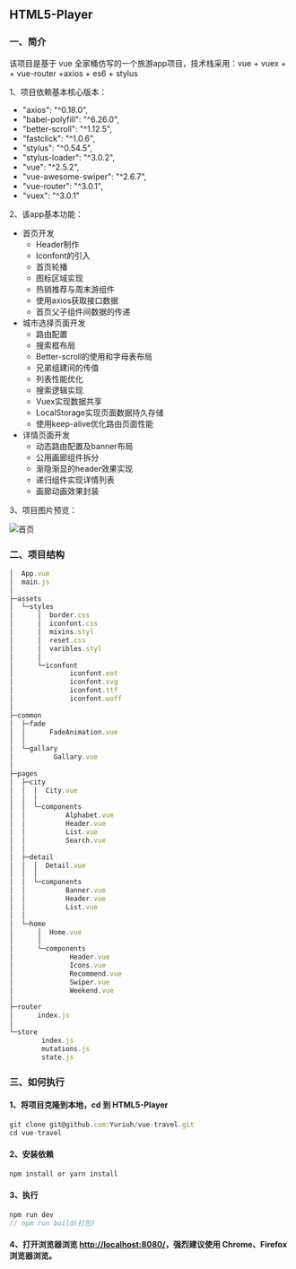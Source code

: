 
## HTML5-Player


### 一、简介
该项目是基于 vue 全家桶仿写的一个旅游app项目，技术栈采用：vue + vuex + + vue-router +axios + es6 + stylus 

1、项目依赖基本核心版本：
* "axios": "^0.18.0",
* "babel-polyfill": "^6.26.0",
* "better-scroll": "^1.12.5",
* "fastclick": "^1.0.6",
* "stylus": "^0.54.5",
* "stylus-loader": "^3.0.2",
* "vue": "^2.5.2",
* "vue-awesome-swiper": "^2.6.7",
* "vue-router": "^3.0.1",
* "vuex": "^3.0.1"

2、该app基本功能：
* 首页开发
  * Header制作
  * Iconfont的引入
  * 首页轮播
  * 图标区域实现
  * 热销推荐与周末游组件
  * 使用axios获取接口数据
  * 首页父子组件间数据的传递
* 城市选择页面开发
  * 路由配置
  * 搜索框布局
  * Better-scroll的使用和字母表布局
  * 兄弟组建间的传值
  * 列表性能优化
  * 搜索逻辑实现
  * Vuex实现数据共享
  * LocalStorage实现页面数据持久存储
  * 使用keep-alive优化路由页面性能
* 详情页面开发
  * 动态路由配置及banner布局
  * 公用画廊组件拆分
  * 渐隐渐显的header效果实现
  * 递归组件实现详情列表
  * 画廊动画效果封装

3、项目图片预览：

![首页](/travel.gif)

### 二、项目结构

```javascript
│  App.vue
│  main.js
│
├─assets
│  └─styles
│      │  border.css
│      │  iconfont.css
│      │  mixins.styl
│      │  reset.css
│      │  varibles.styl
│      │
│      └─iconfont
│              iconfont.eot
│              iconfont.svg
│              iconfont.ttf
│              iconfont.woff
│
├─common
│  ├─fade
│  │      FadeAnimation.vue
│  │
│  └─gallary
│          Gallary.vue
│
├─pages
│  ├─city
│  │  │  City.vue
│  │  │
│  │  └─components
│  │          Alphabet.vue
│  │          Header.vue
│  │          List.vue
│  │          Search.vue
│  │
│  ├─detail
│  │  │  Detail.vue
│  │  │
│  │  └─components
│  │          Banner.vue
│  │          Header.vue
│  │          List.vue
│  │
│  └─home
│      │  Home.vue
│      │
│      └─components
│              Header.vue
│              Icons.vue
│              Recommend.vue
│              Swiper.vue
│              Weekend.vue
│
├─router
│      index.js
│
└─store
        index.js
        mutations.js
        state.js
```
### 三、如何执行

####  1、将项目克隆到本地，cd 到 HTML5-Player
```javascript
git clone git@github.com:Yuriuh/vue-travel.git
cd vue-travel
```
#### 2、安装依赖
```javascript
npm install or yarn install
```
#### 3、执行
```javascript
npm run dev
// npm run build(打包)
```
#### 4、打开浏览器浏览 [http://localhost:8080/](http://localhost:8080/)，强烈建议使用 Chrome、Firefox 浏览器浏览。

